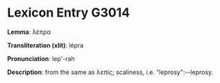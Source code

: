 # Lexicon Entry G3014

**Lemma**: λέπρα

**Transliteration (xlit)**: lépra

**Pronunciation**: lep'-rah

**Description**:
from the same as λεπίς; scaliness, i.e. "leprosy":--leprosy.
